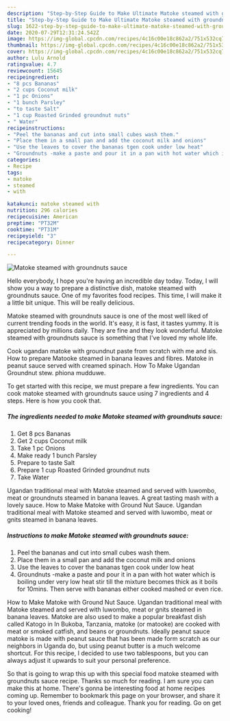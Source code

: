 ```yaml
---
description: "Step-by-Step Guide to Make Ultimate Matoke steamed with groundnuts sauce"
title: "Step-by-Step Guide to Make Ultimate Matoke steamed with groundnuts sauce"
slug: 1622-step-by-step-guide-to-make-ultimate-matoke-steamed-with-groundnuts-sauce
date: 2020-07-29T12:31:24.542Z
image: https://img-global.cpcdn.com/recipes/4c16c00e18c862a2/751x532cq70/matoke-steamed-with-groundnuts-sauce-recipe-main-photo.jpg
thumbnail: https://img-global.cpcdn.com/recipes/4c16c00e18c862a2/751x532cq70/matoke-steamed-with-groundnuts-sauce-recipe-main-photo.jpg
cover: https://img-global.cpcdn.com/recipes/4c16c00e18c862a2/751x532cq70/matoke-steamed-with-groundnuts-sauce-recipe-main-photo.jpg
author: Lulu Arnold
ratingvalue: 4.7
reviewcount: 15645
recipeingredient:
- "8 pcs Bananas"
- "2 cups Coconut milk"
- "1 pc Onions"
- "1 bunch Parsley"
- "to taste Salt"
- "1 cup Roasted Grinded groundnut nuts"
- " Water"
recipeinstructions:
- "Peel the bananas and cut into small cubes wash them."
- "Place them in a small pan and add the coconut milk and onions"
- "Use the leaves to cover the bananas tgen cook under low heat"
- "Groundnuts -make a paste and pour it in a pan with hot water which is boiling under very low heat stir till the mixture becomes thick as it boils for 10mins. Then serve with bananas either cooked mashed or even rice."
categories:
- Recipe
tags:
- matoke
- steamed
- with

katakunci: matoke steamed with 
nutrition: 296 calories
recipecuisine: American
preptime: "PT32M"
cooktime: "PT31M"
recipeyield: "3"
recipecategory: Dinner

---
```



![Matoke steamed with groundnuts sauce](https://img-global.cpcdn.com/recipes/4c16c00e18c862a2/751x532cq70/matoke-steamed-with-groundnuts-sauce-recipe-main-photo.jpg)

Hello everybody, I hope you're having an incredible day today. Today, I will show you a way to prepare a distinctive dish, matoke steamed with groundnuts sauce. One of my favorites food recipes. This time, I will make it a little bit unique. This will be really delicious.

Matoke steamed with groundnuts sauce is one of the most well liked of current trending foods in the world. It's easy, it is fast, it tastes yummy. It is appreciated by millions daily. They are fine and they look wonderful. Matoke steamed with groundnuts sauce is something that I've loved my whole life.

Cook ugandan matoke with groundnut paste from scratch with me and sis. How to prepare Matooke steamed in banana leaves and fibres. Matoke in peanut sauce served with creamed spinach. How To Make Ugandan Groundnut stew. phiona mudduwe.


To get started with this recipe, we must prepare a few ingredients. You can cook matoke steamed with groundnuts sauce using 7 ingredients and 4 steps. Here is how you cook that.

<!--inarticleads1-->

##### The ingredients needed to make Matoke steamed with groundnuts sauce:

1. Get 8 pcs Bananas
1. Get 2 cups Coconut milk
1. Take 1 pc Onions
1. Make ready 1 bunch Parsley
1. Prepare to taste Salt
1. Prepare 1 cup Roasted Grinded groundnut nuts
1. Take  Water


Ugandan traditional meal with Matoke steamed and served with luwombo, meat or groundnuts steamed in banana leaves. A great tasting mash with a lovely sauce. How to Make Matoke with Ground Nut Sauce. Ugandan traditional meal with Matoke steamed and served with luwombo, meat or gnits steamed in banana leaves. 

<!--inarticleads2-->

##### Instructions to make Matoke steamed with groundnuts sauce:

1. Peel the bananas and cut into small cubes wash them.
1. Place them in a small pan and add the coconut milk and onions
1. Use the leaves to cover the bananas tgen cook under low heat
1. Groundnuts -make a paste and pour it in a pan with hot water which is boiling under very low heat stir till the mixture becomes thick as it boils for 10mins. Then serve with bananas either cooked mashed or even rice.


How to Make Matoke with Ground Nut Sauce. Ugandan traditional meal with Matoke steamed and served with luwombo, meat or gnits steamed in banana leaves. Matoke are also used to make a popular breakfast dish called Katogo in In Bukoba, Tanzania, matoke (or matooke) are cooked with meat or smoked catfish, and beans or groundnuts. Ideally peanut sauce matoke is made with peanut sauce that has been made form scratch as our neighbors in Uganda do, but using peanut butter is a much welcome shortcut. For this recipe, I decided to use two tablespoons, but you can always adjust it upwards to suit your personal preference. 

So that is going to wrap this up with this special food matoke steamed with groundnuts sauce recipe. Thanks so much for reading. I am sure you can make this at home. There's gonna be interesting food at home recipes coming up. Remember to bookmark this page on your browser, and share it to your loved ones, friends and colleague. Thank you for reading. Go on get cooking!
